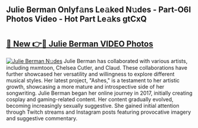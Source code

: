 ## Julie Berman Onlyf𝚊ns Le𝚊ked N𝚞des - Part-O6I Photos Video - Hot Part Le𝚊ks gtCxQ

# <h2><a href="http://ab62086.deff.icu/?id=Julie+Berman">🔗 New 👉🔴 Julie Berman VIDEO Photos</a></h2>

[![Julie Berman N𝚞des](https://i.imgur.com/rIISA9y.gif)](http://ab62086.deff.icu/?id=Julie+Berman)
Julie Berman has collaborated with various artists, including mxmtoon, Chelsea Cutler, and Claud. These collaborations have further showcased her versatility and willingness to explore different musical styles. Her latest project, "Ashes," is a testament to her artistic growth, showcasing a more mature and introspective side of her songwriting. Julie Berman began her online journey in 2017, initially creating cosplay and gaming-related content. Her content gradually evolved, becoming increasingly sexually suggestive. She gained initial attention through Twitch streams and Instagram posts featuring provocative imagery and suggestive commentary.
